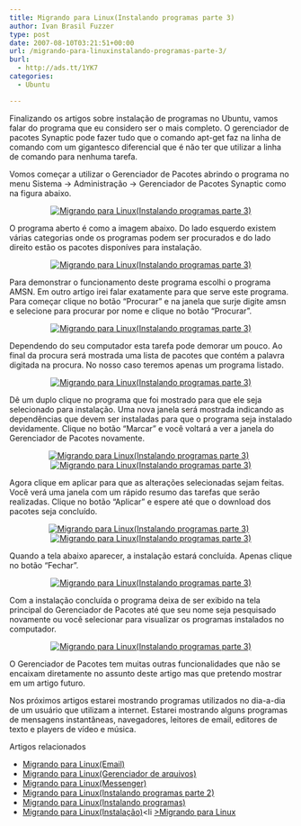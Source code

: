 ```yaml
---
title: Migrando para Linux(Instalando programas parte 3)
author: Ivan Brasil Fuzzer
type: post
date: 2007-08-10T03:21:51+00:00
url: /migrando-para-linuxinstalando-programas-parte-3/
burl:
  - http://ads.tt/1YK7
categories:
  - Ubuntu

---
```

Finalizando os artigos sobre instalação de programas no Ubuntu, vamos falar do programa que eu considero ser o mais completo. O gerenciador de pacotes Synaptic pode fazer tudo que o comando apt-get faz na linha de comando com um gigantesco diferencial que é não ter que utilizar a linha de comando para nenhuma tarefa.

Vomos começar a utilizar o Gerenciador de Pacotes abrindo o programa no menu Sistema -> Administração -> Gerenciador de Pacotes Synaptic como na figura abaixo.

<center>
  <a href='http://www.ubuntero.com.br/wp-content/uploads/2007/08/synaptic-1.png' title='Migrando para Linux(Instalando programas parte 3)'><img src='http://www.ubuntero.com.br/wp-content/uploads/2007/08/synaptic-1.thumbnail.png' alt='Migrando para Linux(Instalando programas parte 3)' /></a>
</center>

O programa aberto é como a imagem abaixo. Do lado esquerdo existem várias categorias onde os programas podem ser procurados e do lado direito estão os pacotes disponíves para instalação.

<center>
  <a href='http://www.ubuntero.com.br/wp-content/uploads/2007/08/synaptic-2.png' title='Migrando para Linux(Instalando programas parte 3)'><img src='http://www.ubuntero.com.br/wp-content/uploads/2007/08/synaptic-2.thumbnail.png' alt='Migrando para Linux(Instalando programas parte 3)' /></a>
</center>

Para demonstrar o funcionamento deste programa escolhi o programa AMSN. Em outro artigo irei falar exatamente para que serve este programa. Para começar clique no botão &#8220;Procurar&#8221; e na janela que surje digite amsn e selecione para procurar por nome e clique no botão &#8220;Procurar&#8221;.

<center>
  <a href='http://www.ubuntero.com.br/wp-content/uploads/2007/08/synaptic-3.png' title='Migrando para Linux(Instalando programas parte 3)'><img src='http://www.ubuntero.com.br/wp-content/uploads/2007/08/synaptic-3.thumbnail.png' alt='Migrando para Linux(Instalando programas parte 3)' /></a>
</center>

Dependendo do seu computador esta tarefa pode demorar um pouco. Ao final da procura será mostrada uma lista de pacotes que contém a palavra digitada na procura. No nosso caso teremos apenas um programa listado.

<center>
  <a href='http://www.ubuntero.com.br/wp-content/uploads/2007/08/synaptic-4.png' title='Migrando para Linux(Instalando programas parte 3)'><img src='http://www.ubuntero.com.br/wp-content/uploads/2007/08/synaptic-4.thumbnail.png' alt='Migrando para Linux(Instalando programas parte 3)' /></a>
</center>

Dê um duplo clique no programa que foi mostrado para que ele seja selecionado para instalação. Uma nova janela será mostrada indicando as dependências que devem ser instaladas para que o programa seja instalado devidamente. Clique no botão &#8220;Marcar&#8221; e você voltará a ver a janela do Gerenciador de Pacotes novamente.

<center>
  <a href='http://www.ubuntero.com.br/wp-content/uploads/2007/08/synaptic-5.png' title='Migrando para Linux(Instalando programas parte 3)'><img src='http://www.ubuntero.com.br/wp-content/uploads/2007/08/synaptic-5.thumbnail.png' alt='Migrando para Linux(Instalando programas parte 3)' /></a>&nbsp;&nbsp;<a href='http://www.ubuntero.com.br/wp-content/uploads/2007/08/synaptic-6.png' title='Migrando para Linux(Instalando programas parte 3)'><img src='http://www.ubuntero.com.br/wp-content/uploads/2007/08/synaptic-6.thumbnail.png' alt='Migrando para Linux(Instalando programas parte 3)' /></a>
</center>

Agora clique em aplicar para que as alterações selecionadas sejam feitas. Você verá uma janela com um rápido resumo das tarefas que serão realizadas. Clique no botão &#8220;Aplicar&#8221; e espere até que o download dos pacotes seja concluído.

<center>
  <a href='http://www.ubuntero.com.br/wp-content/uploads/2007/08/synaptic-7.png' title='Migrando para Linux(Instalando programas parte 3)'><img src='http://www.ubuntero.com.br/wp-content/uploads/2007/08/synaptic-7.thumbnail.png' alt='Migrando para Linux(Instalando programas parte 3)' /></a>&nbsp;&nbsp;<a href='http://www.ubuntero.com.br/wp-content/uploads/2007/08/synaptic-8.png' title='Migrando para Linux(Instalando programas parte 3)'><img src='http://www.ubuntero.com.br/wp-content/uploads/2007/08/synaptic-8.thumbnail.png' alt='Migrando para Linux(Instalando programas parte 3)' /></a>
</center>

Quando a tela abaixo aparecer, a instalação estará concluída. Apenas clique no botão &#8220;Fechar&#8221;.

<center>
  <a href='http://www.ubuntero.com.br/wp-content/uploads/2007/08/synaptic-9.png' title='Migrando para Linux(Instalando programas parte 3)'><img src='http://www.ubuntero.com.br/wp-content/uploads/2007/08/synaptic-9.thumbnail.png' alt='Migrando para Linux(Instalando programas parte 3)' /></a>
</center>

Com a instalação concluída o programa deixa de ser exibido na tela principal do Gerenciador de Pacotes até que seu nome seja pesquisado novamente ou você selecionar para visualizar os programas instalados no computador.

<center>
  <a href='http://www.ubuntero.com.br/wp-content/uploads/2007/08/synaptic-10.png' title='Migrando para Linux(Instalando programas parte 3)'><img src='http://www.ubuntero.com.br//wp-content/uploads/2007/08/synaptic-10.thumbnail.png' alt='Migrando para Linux(Instalando programas parte 3)' /></a>
</center>

O Gerenciador de Pacotes tem muitas outras funcionalidades que não se encaixam diretamente no assunto deste artigo mas que pretendo mostrar em um artigo futuro.

Nos próximos artigos estarei mostrando programas utilizados no dia-a-dia de um usuário que utilizam a internet. Estarei mostrando alguns programas de mensagens instantâneas, navegadores, leitores de email, editores de texto e players de vídeo e música.

Artigos relacionados

  * [Migrando para Linux(Email)][1]
  * [Migrando para Linux(Gerenciador de arquivos)][2]
  * [Migrando para Linux(Messenger)][3]
  * [Migrando para Linux(Instalando programas parte 2)][4]
  * [Migrando para Linux(Instalando programas)][5]
  * [Migrando para Linux(Instalação)][6]<li
[>Migrando para Linux][7]</li>

 [1]: http://www.ubuntero.com.br/?p=185
 [2]: http://www.ubuntero.com.br/?p=383
 [3]: http://www.ubuntero.com.br/?p=183
 [4]: http://www.ubuntero.com.br/?p=318
 [5]: http://www.ubuntero.com.br/?p=186
 [6]: http://www.ubuntero.com.br/?p=249
 [7]: http://www.ubuntero.com.br/?p=203